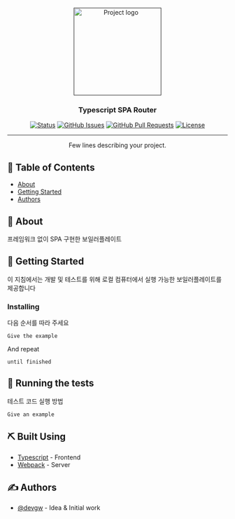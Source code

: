 <p align="center">
  <a href="" rel="noopener">
 <img width=200px height=200px src="https://i.imgur.com/6wj0hh6.jpg" alt="Project logo"></a>
</p>

<h3 align="center">Typescript SPA Router</h3>

<div align="center">

[![Status](https://img.shields.io/badge/status-active-success.svg)]()
[![GitHub Issues](https://img.shields.io/github/issues/kylelobo/The-Documentation-Compendium.svg)](https://github.com/kylelobo/The-Documentation-Compendium/issues)
[![GitHub Pull Requests](https://img.shields.io/github/issues-pr/kylelobo/The-Documentation-Compendium.svg)](https://github.com/kylelobo/The-Documentation-Compendium/pulls)
[![License](https://img.shields.io/badge/license-MIT-blue.svg)](/LICENSE)

</div>

---

<p align="center"> Few lines describing your project.
    <br> 
</p>

## 📝 Table of Contents

- [About](#about)
- [Getting Started](#getting_started)
- [Authors](#authors)

## 🧐 About <a name = "about"></a>

프레임워크 없이 SPA 구현한 보일러플레이트

## 🏁 Getting Started <a name = "getting_started"></a>

이 지침에서는 개발 및 테스트를 위해 로컬 컴퓨터에서 실행 가능한 보일러플레이트를 제공합니다

### Installing

다음 순서를 따라 주세요

```
Give the example
```

And repeat

```
until finished
```

## 🔧 Running the tests <a name = "tests"></a>

테스트 코드 실행 방법

```
Give an example
```

## ⛏️ Built Using <a name = "built_using"></a>

- [Typescript](https://www.typescriptlang.org/) - Frontend
- [Webpack](https://webpack.js.org/) - Server

## ✍️ Authors <a name = "authors"></a>

- [@devgw](https://github.com/devgw) - Idea & Initial work
